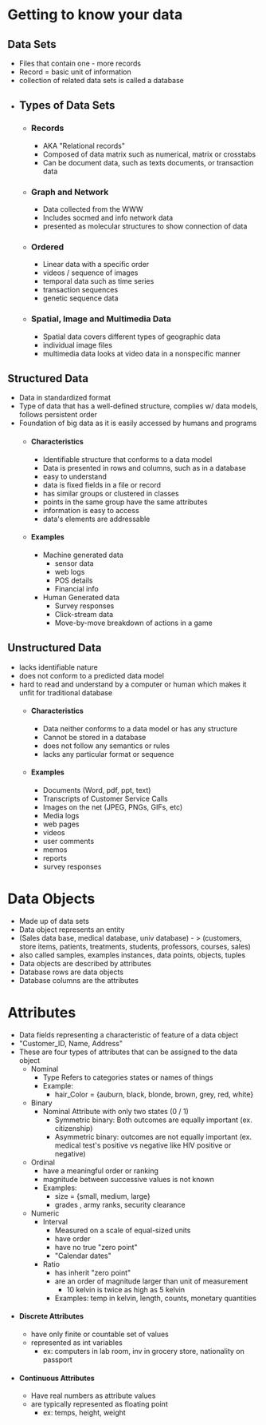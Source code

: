 # Getting to know your data
## Data Sets
- Files that contain one - more records
- Record = basic unit of information
- collection of related data sets is called a database
- ## Types of Data Sets
	- ### Records
		- AKA "Relational records"
		- Composed of data matrix such as numerical, matrix or crosstabs
		- Can be document data, such as texts documents, or transaction data
	- ### Graph and Network
		- Data collected from the WWW
		- Includes socmed and info network data
		- presented as molecular structures to show connection of data
	- ### Ordered
		- Linear data with a specific order
		- videos / sequence of images
		- temporal data such as time series
		- transaction sequences
		- genetic sequence data
	- ### Spatial, Image and Multimedia Data
		- Spatial data covers different types of geographic data
		- individual image files
		- multimedia data looks at video data in a nonspecific manner
## Structured Data
- Data in standardized format
- Type of data that has a well-defined structure, complies w/ data models, follows persistent order
- Foundation of big data as it is easily accessed by humans and programs
	- #### Characteristics
		- Identifiable structure that conforms to a data model
		- Data is presented in rows and columns, such as in a database
		- easy to understand
		- data is fixed fields in a file or record
		- has similar groups or clustered in classes
		- points in the same group have the same attributes
		- information is easy to access
		- data's elements are addressable
	- #### Examples
		- Machine generated data
			- sensor data
			- web logs
			- POS details
			- Financial info
		- Human Generated data
			- Survey responses
			- Click-stream data
			- Move-by-move breakdown of actions in a game
## Unstructured Data
- lacks identifiable nature
- does not conform to a predicted data model
- hard to read and understand by a computer or human which makes it unfit for traditional database
	- #### Characteristics
		- Data neither conforms to a data model or has any structure
		- Cannot be stored in a database
		- does not follow any semantics or rules
		- lacks any particular format or sequence
	- #### Examples
		- Documents (Word, pdf, ppt, text)
		- Transcripts of Customer Service Calls
		- Images on the net (JPEG, PNGs, GIFs, etc)
		- Media logs
		- web pages
		- videos
		- user comments
		- memos
		- reports
		- survey responses
# Data Objects
- Made up of data sets
- Data object represents an entity
- (Sales data base, medical database, univ database) - > (customers, store items, patients, treatments, students, professors, courses, sales)
- also called samples, examples instances, data points, objects, tuples
- Data objects are described by attributes
- Database rows are data objects
- Database columns are the attributes
# Attributes
- Data fields representing a characteristic of feature of a data object
- "Customer_ID, Name, Address"
- These are four types of attributes that can be assigned to the data object
	- Nominal
		- Type Refers to categories states or names of things
		- Example: 
			- hair_Color = {auburn, black, blonde, brown, grey, red, white}
	- Binary
		- Nominal Attribute with only two states (0 / 1)
			- Symmetric binary: Both outcomes are equally important (ex. citizenship)
			- Asymmetric binary: outcomes are not equally important (ex. medical test's positive vs negative like HIV positive or negative)
	- Ordinal
		- have a meaningful order or ranking
		- magnitude between successive values is not known
		- Examples:
			- size = {small, medium, large}
			- grades , army ranks, security clearance
	- Numeric
		- Interval
			- Measured on a scale of equal-sized units
			- have order
			- have no true "zero point"
			- "Calendar dates"
		- Ratio
			- has inherit "zero point"
			- are an order of magnitude larger than unit of measurement
				- 10 kelvin is twice as high as 5 kelvin
			- Examples: temp in kelvin, length, counts, monetary quantities
- #### Discrete Attributes
	- have only finite or countable set of values
	- represented as int variables
		- ex: computers in lab room, inv in grocery store, nationality on passport
- #### Continuous Attributes
	- Have real numbers as attribute values
	- are typically represented as floating point
		- ex: temps, height, weight